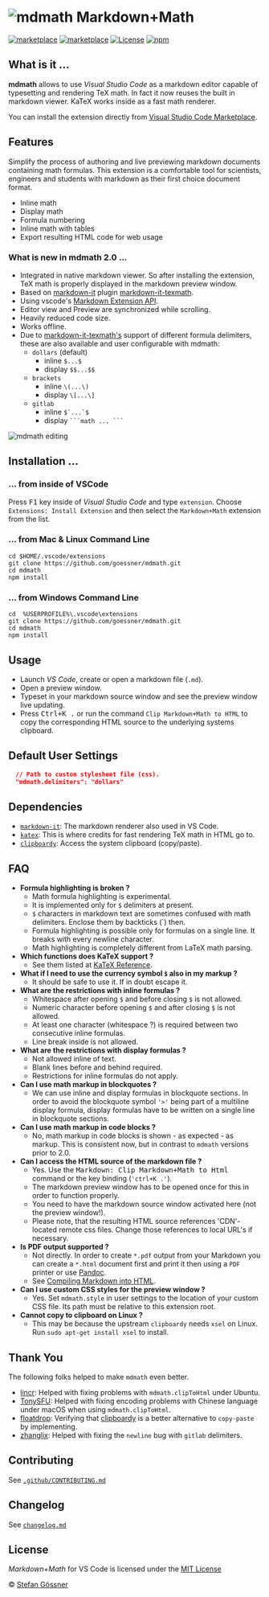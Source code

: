 # ![mdmath](img/icon.png) Markdown+Math

[![marketplace](https://vsmarketplacebadge.apphb.com/version/goessner.mdmath.svg)](https://marketplace.visualstudio.com/items?itemName=goessner.mdmath)
[![marketplace](https://vsmarketplacebadge.apphb.com/installs-short/goessner.mdmath.svg)](https://marketplace.visualstudio.com/items?itemName=goessner.mdmath)
[![License](https://img.shields.io/github/license/goessner/mdmath.svg)](https://github.com/goessner/mdmath/blob/master/LICENSE.txt)
[![npm](https://img.shields.io/npm/v/mdmath.svg)](https://www.npmjs.com/package/mdmath)

## What is it ...

**mdmath** allows to use *Visual Studio Code* as a markdown editor capable of typesetting and rendering TeX math.
In fact it now reuses the built in markdown viewer. KaTeX works inside as a fast math renderer.

You can install the extension directly from [Visual Studio Code Marketplace](https://marketplace.visualstudio.com/items?itemName=goessner.mdmath).

## Features
Simplify the process of authoring and live previewing markdown documents containing math formulas.
This extension is a comfortable tool for scientists, engineers and students with markdown as their first choice 
document format.

* Inline math
* Display math
* Formula numbering
* Inline math with tables
* Export resulting HTML code for web usage

### What is new in **mdmath** 2.0 ...
* Integrated in native markdown viewer. So after installing the extension, TeX math is properly displayed in the markdown preview window.
* Based on [markdown-it](https://github.com/markdown-it/markdown-it) plugin [markdown-it-texmath](https://github.com/goessner/markdown-it-texmath).
* Using vscode's [Markdown Extension API](https://code.visualstudio.com/docs/extensionAPI/api-markdown).
* Editor view and Preview are synchronized while scrolling.
* Heavily reduced code size.
* Works offline.
* Due to [markdown-it-texmath's](https://github.com/goessner/markdown-it-texmath) support of different formula delimiters, these are also available and user configurable with mdmath:
  * `dollars` (default)
    * inline  `$...$`
    * display `$$...$$`
  * `brackets`
    * inline  `\(...\)`
    * display `\[...\]`
  * `gitlab`
    * inline ``$`...`$``
    * display ` ```math ... ``` `

![mdmath editing](./img/mdmath.gif)

## Installation ...

### ... from inside of VSCode

Press <kbd>F1</kbd> key inside of *Visual Studio Code* and type `extension`. Choose `Extensions: Install Extension` 
and then select the `Markdown+Math` extension from the list.

### ... from Mac & Linux Command Line
```
cd $HOME/.vscode/extensions
git clone https://github.com/goessner/mdmath.git
cd mdmath
npm install
```

### ... from Windows Command Line
```
cd  %USERPROFILE%\.vscode\extensions
git clone https://github.com/goessner/mdmath.git
cd mdmath
npm install
```

## Usage

* Launch *VS Code*, create or open a markdown file (`.md`).
* Open a preview window.
* Typeset in your markdown source window and see the preview window live updating.
* Press <kbd>Ctrl+K .</kbd> or run the command `Clip Markdown+Math to HTML` to copy the 
  corresponding HTML source to the underlying systems clipboard.

## Default User Settings
```json
  // Path to custom stylesheet file (css).
  "mdmath.delimiters": "dollars"
```

## Dependencies

* [`markdown-it`](https://github.com/markdown-it/markdown-it): The markdown renderer also used in VS Code.
* [`katex`](https://github.com/Khan/KaTeX): This is where credits for fast rendering TeX math in HTML go to.
* [`clipboardy`](https://github.com/sindresorhus/clipboardy): Access the system clipboard (copy/paste).

## FAQ

* __Formula highlighting is broken ?__
  * Math formula highlighting is experimental.
  * It is implemented only for `$` delimiters at present.
  * `$` characters in markdown text are sometimes confused with math delimiters. Enclose them by backticks (`) then.
  * Formula highlighting is possible only for formulas on a single line. It breaks with every newline character.
  * Math highlighting is completely different from LaTeX math parsing.
* __Which functions does KaTeX support ?__
  * See them listed at [KaTeX Reference](https://github.com/Khan/KaTeX/wiki/Function-Support-in-KaTeX).
* __What if I need to use the currency symbol `$` also in my markup ?__
  * It should be safe to use it. If in doubt escape it.
* __What are the restrictions with inline formulas ?__
  * Whitespace after opening `$` and before closing `$` is not allowed.
  * Numeric character before opening `$` and after closing `$` is not allowed.
  * At least one character (whitespace ?) is required between two consecutive inline formulas.
  * Line break inside is not allowed.
* __What are the restrictions with display formulas ?__
  * Not allowed inline of text.
  * Blank lines before and behind required.
  * Restrictions for inline formulas do not apply.
* __Can I use math markup in blockquotes ?__
  * We can use inline and display formulas in blockquote sections. In order to avoid the blockquote symbol `'>'` being part of a multiline display formula, display formulas have to be written on a single line in blockquote sections.
* __Can I use math markup in code blocks ?__
  * No, math markup in code blocks is shown - as expected - as markup. This is consistent now, but in contrast to `mdmath` versions prior to 2.0.
* __Can I access the HTML source of the markdown file ?__
  * Yes. Use the <kbd>Markdown: Clip Markdown+Math to Html</kbd> command or the key binding (`'ctrl+K .'`). 
  * The markdown preview window has to be opened once for this in order to function properly.
  * You need to have the markdown source window activated here (not the preview window!). 
  * Please note, that the resulting HTML source references 'CDN'-located remote css files. Change those references to local URL's if necessary.
* __Is PDF output supported ?__
  * Not directly. In order to create `*.pdf` output from your Markdown you can create a `*.html` document first and print it then using a `PDF` printer or use [Pandoc](http://pandoc.org/).
  * See [Compiling Markdown into HTML](https://code.visualstudio.com/docs/languages/markdown).
* __Can I use custom CSS styles for the preview window ?__
  *  Yes. Set `mdmath.style` in user settings to the location of your custom CSS file. Its path must be relative to this extension root.
* __Cannot copy to clipboard on Linux ?__
  * This may be because the upstream `clipboardy` needs `xsel` on Linux. Run `sudo apt-get install xsel` to install.


## Thank You

The following folks helped to make `mdmath` even better.

* [lincr](https://github.com/LCAR979): Helped with fixing problems with `mdmath.clipToHtml` under Ubuntu.
* [TonySFU](https://github.com/TonySFU): Helped with fixing encoding problems with Chinese language under macOS when using `mdmath.clipToHtml`.
* [floatdrop](https://github.com/floatdrop): Verifying that [clipboardy](https://github.com/sindresorhus/clipboardy) is a better alternative to `copy-paste` by implementing.
* [zhanglix](https://github.com/zhanglix): Helped with fixing the `newline` bug with `gitlab` delimiters.

## Contributing

See [`.github/CONTRIBUTING.md`](.github/CONTRIBUTING.md)

## Changelog

See [`changelog.md`](changelog.md)

## License

*Markdown+Math* for VS Code is licensed under the [MIT License](http://opensource.org/licenses/MIT)

 © [Stefan Gössner](https://github.com/goessner)

